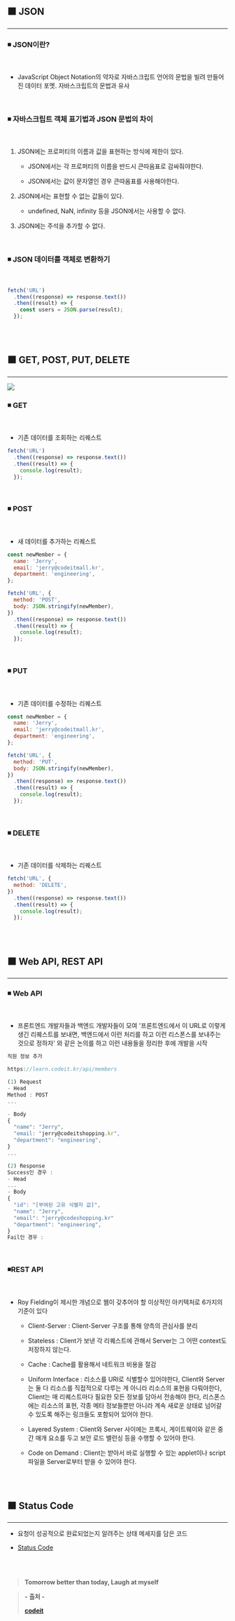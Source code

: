 ## ⬛ JSON

---

### ◾ JSON이란?

<br>

- JavaScript Object Notation의 약자로 자바스크립트 언어의 문법을 빌려 만들어진 데이터 포멧. 자바스크립트의 문법과 유사

<br>

### ◾ 자바스크립트 객체 표기법과 JSON 문법의 차이

<br>

1. JSON에는 프로퍼티의 이름과 값을 표현하는 방식에 제한이 있다.

   - JSON에서는 각 프로퍼티의 이름을 반드시 큰따옴표로 감싸줘야한다.

   - JSON에서는 값이 문자열인 경우 큰따옴표를 사용해야한다.

2. JSON에서는 표현할 수 없는 값들이 있다.

   - undefined, NaN, infinity 등을 JSON에서는 사용할 수 없다.

3. JSON에는 주석을 추가할 수 없다.

<br>

### ◾ JSON 데이터를 객체로 변환하기

<br>

```javascript
fetch('URL')
  .then((response) => response.text())
  .then((result) => {
    const users = JSON.parse(result);
  });
```

<br><br>

## ⬛ GET, POST, PUT, DELETE

---

![](https://velog.velcdn.com/images/lilclown/post/9325a493-af25-451d-9242-629a41fce206/image.PNG)

### ◾ GET

<br>

- 기존 데이터를 조회하는 리퀘스트

```javascript
fetch('URL')
  .then((response) => response.text())
  .then((result) => {
    console.log(result);
  });
```

<br>

### ◾ POST

<br>

- 새 데이터를 추가하는 리퀘스트

```javascript
const newMember = {
  name: 'Jerry',
  email: 'jerry@codeitmall.kr',
  department: 'engineering',
};

fetch('URL', {
  method: 'POST',
  body: JSON.stringify(newMember),
})
  .then((response) => response.text())
  .then((result) => {
    console.log(result);
  });
```

<br>

### ◾ PUT

<br>

- 기존 데이터를 수정하는 리퀘스트

```javascript
const newMember = {
  name: 'Jerry',
  email: 'jerry@codeitmall.kr',
  department: 'engineering',
};

fetch('URL', {
  method: 'PUT',
  body: JSON.stringify(newMember),
})
  .then((response) => response.text())
  .then((result) => {
    console.log(result);
  });
```

<br>

### ◾ DELETE

<br>

- 기존 데이터를 삭제하는 리퀘스트

```javascript
fetch('URL', {
  method: 'DELETE',
})
  .then((response) => response.text())
  .then((result) => {
    console.log(result);
  });
```

<br><br>

## ⬛ Web API, REST API

---

### ◾ Web API

<br>

- 프론트엔드 개발자들과 백엔드 개발자들이 모여 '프론트엔드에서 이 URL로 이렇게 생긴 리퀘스트를 보내면, 백엔드에서 이런 처리를 하고 이런 리스폰스를 보내주는 것으로 정하자' 와 같은 논의를 하고 이런 내용들을 정리한 후에 개발을 시작

```javascript
직원 정보 추가

https://learn.codeit.kr/api/members

(1) Request
- Head
Method : POST
...

- Body
{
  "name": "Jerry",
  "email: "jerry@codeitshopping.kr",
  "department": "engineering",
}
...

(2) Response
Success인 경우 :
- Head
...
- Body
{
  "id": "[부여된 고유 식별자 값]",
  "name": "Jerry",
  "email": "jerry@codeshopping.kr"
  "department": "engineering",
}
Fail인 경우 :
```

<br>

### ◾REST API

<br>

- Roy Fielding이 제시한 개념으로 웹이 갖추어야 할 이상적인 아키텍처로 6가지의 기준이 있다

  - Client-Server : Client-Server 구조를 통해 양측의 관심사를 분리

  - Stateless : Client가 보낸 각 리퀘스트에 관해서 Server는 그 어떤 context도 저장하지 않는다.

  - Cache : Cache를 활용해서 네트워크 비용을 절감

  - Uniform Interface : 리소스를 URI로 식별할수 있어야한다, Client와 Server는 둘 다 리소스를 직접적으로 다루는 게 아니라 리소스의 표현을 다뤄야한다, Client는 매 리퀘스트마다 필요한 모든 정보를 담아서 전송해야 한다, 리스폰스에는 리소스의 표현, 각종 메타 정보들뿐만 아니라 계속 새로운 상태로 넘어갈 수 있도록 해주는 링크들도 포함되어 있어야 한다.

  - Layered System : Client와 Server 사이에는 프록시, 게이트웨이와 같은 중간 매개 요소를 두고 보안 로드 밸런싱 등을 수행할 수 있어야 한다.

  - Code on Demand : Client는 받아서 바로 실행할 수 있는 applet이나 script 파일을 Server로부터 받을 수 있어야 한다.

<br><br>

## ⬛ Status Code

---

- 요청이 성공적으로 완료되었는지 알려주는 상태 메세지를 담은 코드

- [Status Code](https://developer.mozilla.org/en-US/docs/Web/HTTP/Status)

<br><br>

> **Tomorrow better than today, Laugh at myself**

> **- 출처 -**
>
> **[codeit](https://www.codeit.kr/dashboard)**
